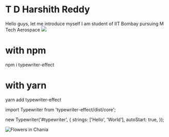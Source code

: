 # T D Harshith Reddy
Hello guys, let me introduce myself
I am student of IIT Bombay pursuing M Tech Aerospace
<img src = "https://media.giphy.com/media/mCb6M76Nr88mNf4Iih/giphy.gif">

# with npm
npm i typewriter-effect

# with yarn
yarn add typewriter-effect

import Typewriter from 'typewriter-effect/dist/core';

new Typewriter('#typewriter', {
  strings: ['Hello', 'World'],
  autoStart: true,
});

<img src="https://images.unsplash.com/photo-1645019769685-3572e0d2ad69?ixlib=rb-1.2.1&ixid=MnwxMjA3fDB8MHxwaG90by1wYWdlfHx8fGVufDB8fHx8&auto=format&fit=crop&w=1888&q=80" alt="Flowers in Chania">
